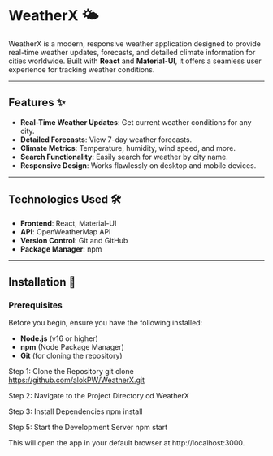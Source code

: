 # WeatherX 🌤️

WeatherX is a modern, responsive weather application designed to provide real-time weather updates, forecasts, and detailed climate information for cities worldwide. Built with **React** and **Material-UI**, it offers a seamless user experience for tracking weather conditions.



---

## Features ✨
- **Real-Time Weather Updates**: Get current weather conditions for any city.
- **Detailed Forecasts**: View 7-day weather forecasts.
- **Climate Metrics**: Temperature, humidity, wind speed, and more.
- **Search Functionality**: Easily search for weather by city name.
- **Responsive Design**: Works flawlessly on desktop and mobile devices.

---

## Technologies Used 🛠️
- **Frontend**: React, Material-UI
- **API**: OpenWeatherMap API
- **Version Control**: Git and GitHub
- **Package Manager**: npm

---

## Installation 🚀

### Prerequisites
Before you begin, ensure you have the following installed:
- **Node.js** (v16 or higher)
- **npm** (Node Package Manager)
- **Git** (for cloning the repository)

Step 1: Clone the Repository
git clone https://github.com/alokPW/WeatherX.git

Step 2: Navigate to the Project Directory
cd WeatherX

Step 3: Install Dependencies
npm install

Step 5: Start the Development Server
npm start

This will open the app in your default browser at http://localhost:3000.

